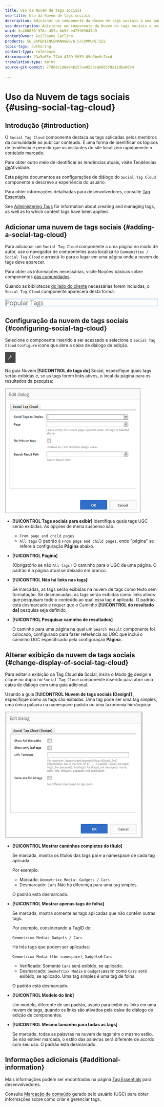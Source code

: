 ```yaml
---
title: Uso da Nuvem de tags sociais
seo-title: Uso da Nuvem de tags sociais
description: Adicionar um componente da Nuvem de tags sociais a uma página
seo-description: Adicionar um componente da Nuvem de tags sociais a uma página
uuid: 8c400030-976c-457a-bb5f-e473909647a9
contentOwner: Guillaume Carlino
products: SG_EXPERIENCEMANAGER/6.5/COMMUNITIES
topic-tags: authoring
content-type: reference
discoiquuid: 23a5a65e-774d-4789-9659-09e8be0c2bcd
translation-type: tm+mt
source-git-commit: 77d00c1d6e94b257aa0533ca88b5f9a12dba0054

---
```



# Uso da Nuvem de tags sociais {#using-social-tag-cloud}

## Introdução {#introduction}

O `Social Tag Cloud` componente destaca as tags aplicadas pelos membros da comunidade ao publicar conteúdo. É uma forma de identificar os tópicos de tendência e permitir que os visitantes do site localizem rapidamente o conteúdo marcado.

Para obter outro meio de identificar as tendências atuais, visite Tendências [de](trends.md)Atividade.

Esta página documentos as configurações de diálogo do `Social Tag Cloud` componente e descreve a experiência do usuário.

Para obter informações detalhadas para desenvolvedores, consulte [Tag Essentials](tag.md).

See [Administering Tags](../../help/sites-administering/tags.md) for information about creating and managing tags, as well as to which content tags have been applied.

## Adicionar uma nuvem de tags sociais {#adding-a-social-tag-cloud}

Para adicionar um `Social Tag Cloud` componente a uma página no modo de autor, use o navegador de componentes para localizá-lo `Communities / Social Tag Cloud` e arrastá-lo para o lugar em uma página onde a nuvem de tags deve aparecer.

Para obter as informações necessárias, visite Noções básicas sobre componentes [das comunidades](basics.md).

Quando as bibliotecas [do lado do cliente](tag.md#essentials-for-client-side) necessárias forem incluídas, o `Social Tag Cloud` componente aparecerá desta forma:

![chlimage_1-303](assets/chlimage_1-303.png)

## Configuração da nuvem de tags sociais {#configuring-social-tag-cloud}

Selecione o componente inserido a ser acessado e selecione o `Social Tag Cloud` `Configure` ícone que abre a caixa de diálogo de edição.

![chlimage_1-304](assets/chlimage_1-304.png)

Na guia Nuvem **[!UICONTROL de tags do]** Social, especifique quais tags serão exibidas e, se as tags forem links ativos, o local da página para os resultados da pesquisa:

![chlimage_1-305](assets/chlimage_1-305.png)

* **[!UICONTROL Tags sociais para exibir]** Identifique quais tags UGC serão exibidas. As opções de menu suspenso são:

   * `From page and child pages`
   * `All tags`
   O padrão é `From page and child pages`, onde &quot;página&quot; se refere à configuração **Página** abaixo.

* **[!UICONTROL Página]**

   (Obrigatório se não `All tags)` O caminho para o UGC de uma página. O padrão é a página atual se deixado em branco.

* **[!UICONTROL Não há links nas tags]**

   Se marcadas, as tags serão exibidas na nuvem de tags como texto sem formatação. Se desmarcadas, as tags serão exibidas como links ativos que pesquisam todo o conteúdo ao qual essa tag é aplicada. O padrão está desmarcado e requer que o Caminho **[!UICONTROL do resultado da]** pesquisa seja definido.

* **[!UICONTROL Pesquisar caminho de resultados]**

   O caminho para uma página na qual um `Search Result` componente foi colocado, configurado para fazer referência ao UGC que inclui o caminho UGC especificado pela configuração **Página** .

## Alterar exibição da nuvem de tags sociais {#change-display-of-social-tag-cloud}

Para editar a exibição da Tag Cloud **do** Social, insira o Modo [de](../../help/sites-authoring/default-components-designmode.md) design e clique no duplo no `Social Tag Cloud` componente inserido para abrir uma caixa de diálogo com uma guia adicional.

Usando a guia **[!UICONTROL Nuvem de tags sociais (Design)]** , especifique como as tags são exibidas. Uma tag pode ser uma tag simples, uma única palavra na namespace padrão ou uma taxonomia hierárquica:

![chlimage_1-306](assets/chlimage_1-306.png)

* **[!UICONTROL Mostrar caminhos completos do título]**

   Se marcada, mostra os títulos das tags pai e a namespace de cada tag aplicada.

   Por exemplo:

   * Marcado: `Geometrixx Media: Gadgets / Cars`
   * Desmarcado: `Cars`
   Não há diferença para uma tag simples.

   O padrão está desmarcado.

* **[!UICONTROL Mostrar apenas tags de folha]**

   Se marcada, mostra somente as tags aplicadas que não contêm outras tags.

   Por exemplo, considerando a TagID de:

   `Geometrixx Media: Gadgets / Cars`

   Há três tags que podem ser aplicadas:

   `Geometrixx Media (the namespace)`, `Gadgets`e `Cars`

   * Verificado: Somente `Cars` será exibido, se aplicado.
   * Desmarcado: `Geometrixx Media` e `Gadgets`assim como `Cars` será exibido, se aplicado.
   Uma tag simples é uma tag de folha.

   O padrão está desmarcado.

* **[!UICONTROL Modelo do link]**

   Um modelo, diferente de um padrão, usado para exibir os links em uma nuvem de tags, quando os links são ativados pela caixa de diálogo de edição de componentes.

* **[!UICONTROL Mesmo tamanho para todas as tags]**

   Se marcada, todas as palavras na nuvem de tags têm o mesmo estilo. Se não estiver marcada, o estilo das palavras será diferente de acordo com seu uso. O padrão está desmarcado.

## Informações adicionais {#additional-information}

Mais informações podem ser encontradas na página [Tag Essentials](tag.md) para desenvolvedores.

Consulte [Marcação de conteúdo](tag-ugc.md) gerado pelo usuário (UGC) para obter informações sobre como criar e gerenciar tags.
